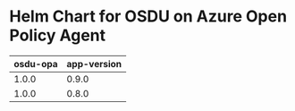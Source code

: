 # Helm Chart for OSDU on Azure Open Policy Agent

| osdu-opa  | app-version   |
| ------------------------- | ----------   |
| 1.0.0                     | 0.9.0        |
| 1.0.0                     | 0.8.0        |
